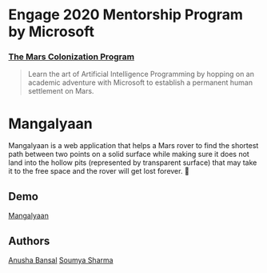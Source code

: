 # Engage 2020 Mentorship Program by Microsoft

### [The Mars Colonization Program](https://microsoft.acehacker.com/mars/)

> Learn the art of Artificial Intelligence Programming by hopping on an academic adventure with Microsoft to establish a permanent human settlement on Mars.


# Mangalyaan

Mangalyaan is a web application that helps a Mars rover to find the shortest path between two points on a solid surface while making sure it does not land into the hollow pits (represented by transparent surface) that may take it to the free space and the rover will get lost forever. :rocket: 

## Demo

[Mangalyaan](https://mangalyaan.netlify.app/)

## Authors
[Anusha Bansal](https://github.com/AnushaKittu)
[Soumya Sharma](https://github.com/soumyaa1804)
